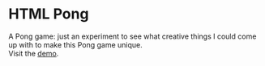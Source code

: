 # HTML Pong
A Pong game: just an experiment to see what creative things I could come up with to make this Pong game unique.
<br>
Visit the [demo](https://htmlpreview.github.io/?https://github.com/EthanThatOneKid/ascii/blob/master/pong/index.html).
